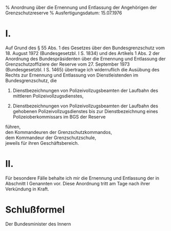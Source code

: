 % Anordnung über die Ernennung und Entlassung der Angehörigen der Grenzschutzreserve
% Ausfertigungsdatum: 15.07.1976
 
# I.

Auf Grund des § 55 Abs. 1 des Gesetzes über den Bundesgrenzschutz vom 18. August 1972 (Bundesgesetzbl. I S. 1834) und des Artikels 1 Abs. 2 der Anordnung des Bundespräsidenten über die Ernennung und Entlassung der Grenzschutzoffiziere der Reserve vom 27. September 1973 (Bundesgesetzbl. I S. 1465) übertrage ich widerruflich die Ausübung des Rechts zur Ernennung und Entlassung von Dienstleistenden im Bundesgrenzschutz, die

1. Dienstbezeichnungen von Polizeivollzugsbeamten der Laufbahn des mittleren Polizeivollzugsdienstes,

2. Dienstbezeichnungen von Polizeivollzugsbeamten der Laufbahn des gehobenen Polizeivollzugsdienstes bis zur Dienstbezeichnung eines Polizeioberkommissars im BGS der Reserve

führen,  
den Kommandeuren der Grenzschutzkommandos,  
dem Kommandeur der Grenzschutzschule,  
jeweils für ihren Geschäftsbereich.

# II.

Für besondere Fälle behalte ich mir die Ernennung und Entlassung der in Abschnitt I Genannten vor. Diese Anordnung tritt am Tage nach ihrer Verkündung in Kraft.

# Schlußformel

Der Bundesminister des Innern
